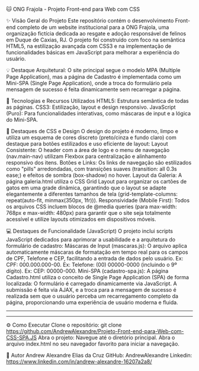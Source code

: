 
🐱 ONG Frajola - Projeto Front-end para Web com CSS

✨ Visão Geral do Projeto
Este repositório contém o desenvolvimento Front-end completo de um website institucional para a ONG Frajola, uma organização fictícia dedicada ao resgate e adoção responsável de felinos em Duque de Caxias, RJ.
O projeto foi construído com foco na semântica HTML5, na estilização avançada com CSS3 e na implementação de funcionalidades básicas em JavaScript para melhorar a experiência do usuário.

💡 Destaque Arquitetural: O site principal segue o modelo MPA (Multiple Page Application), mas a página de Cadastro é implementada como um Mini-SPA (Single Page Application), onde a troca do formulário pela mensagem de sucesso é feita dinamicamente sem recarregar a página.

🚀 Tecnologias e Recursos Utilizados
HTML5: Estrutura semântica de todas as páginas.
CSS3: Estilização, layout e design responsivo.
JavaScript (Puro): Para funcionalidades interativas, como máscaras de input e a lógica do Mini-SPA.

🎨 Destaques de CSS e Design
O design do projeto é moderno, limpo e utiliza um esquema de cores discreto (preto/cinza e fundo claro) com destaque para botões estilizados e uso eficiente de layout:
Layout Consistente: O header com a área de logo e o menu de navegação (nav.main-nav) utilizam Flexbox para centralização e alinhamento responsivo dos itens.
Botões e Links: Os links de navegação são estilizados como "pills" arredondadas, com transições suaves (transition: all 0.3s ease;) e efeitos de sombra (box-shadow) no hover.
Layout da Galeria: A página galeria.html utiliza o CSS Grid Layout para organizar os cartões de gatos em uma grade dinâmica, garantindo que o layout se adapte elegantemente a diferentes tamanhos de tela (grid-template-columns: repeat(auto-fit, minmax(350px, 1fr))).
Responsividade (Mobile First): Todos os arquivos CSS incluem blocos de @media queries (para max-width: 768px e max-width: 480px) para garantir que o site seja totalmente acessível e utilize layouts otimizados em dispositivos móveis.

💻 Destaques de Funcionalidade (JavaScript) 
O projeto inclui scripts JavaScript dedicados para aprimorar a usabilidade e a arquitetura do formulário de cadastro:
Máscaras de Input (mascaras.js): O arquivo aplica automaticamente máscaras de formatação em tempo real para os campos de CPF, Telefone e CEP, facilitando a entrada de dados pelo usuário.
Ex: CPF: 000.000.000-00.
Ex: Telefone: (00) 00000-0000 (incluindo o 9º dígito).
Ex: CEP: 00000-000.
Mini-SPA (cadastro-spa.js): A página Cadastro.html utiliza o conceito de Single Page Application (SPA) de forma localizada:
O formulário é carregado dinamicamente via JavaScript.
A submissão é feita via AJAX, e a troca para a mensagem de sucesso é realizada sem que o usuário perceba um recarregamento completo da página, proporcionando uma experiência de usuário moderna e fluida.


*******************************************

******************************

⚙️ Como Executar
Clone o repositório: git clone https://github.com/AndrewAlexandre/Projeto-Front-end-para-Web-com-CSS-SPA.JS
Abra o projeto:
Navegue até o diretório principal.
Abra o arquivo index.html no seu navegador favorito para iniciar a navegação.

👤 Autor
Andrew Alexandre Elias da Cruz
GitHub: AndrewAlexandre
Linkedin: https://www.linkedin.com/in/andrew-alexandre-16207a2a8/
